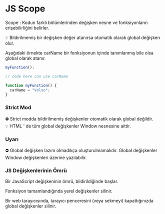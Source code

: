 # JS Scope

Scope : Kodun farklı bölümlerinden değişken nesne ve fonksiyonların erişebilirliğini belirler. 

<aside>
💡 Bildirilmemiş bir değişken değer atanırsa otomatik olarak global değişken olur.

</aside>

Aşağıdaki örnekte carName bir fonksiyonun içinde tanımlanmış bile olsa global olarak atanır. 

```jsx
myFunction();

// code here can use carName

function myFunction() {
  carName = "Volvo";
}
```

### Strict Mod

<aside>
⛔ Strict modda bildirilmemiş değişkenler otomatik olarak global değildir.

</aside>

<aside>
💡 HTML ' de tüm global değişkenler Window nesnesine aittir.

</aside>

### Uyarı

<aside>
⛔ Global değişken lazım olmadıkça oluşturulmamalıdır. Global değişkenler Window değişkenleri üzerine yazılabilir.

</aside>

### JS Değişkenlerinin Ömrü

Bir JavaScript değişkeninin ömrü, bildirildiğinde başlar.

Fonksiyon tamamlandığında yerel değişkenler silinir.

Bir web tarayıcısında, tarayıcı penceresini (veya sekmeyi) kapattığınızda global değişkenler silinir.